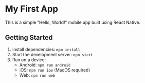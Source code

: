 # My First App

This is a simple "Hello, World!" mobile app built using React Native.

## Getting Started

1. Install dependencies: `npm install`
2. Start the development server: `npm start`
3. Run on a device:
   - Android: `npm run android`
   - iOS: `npm run ios` (MacOS required)
   - Web: `npm run web`
